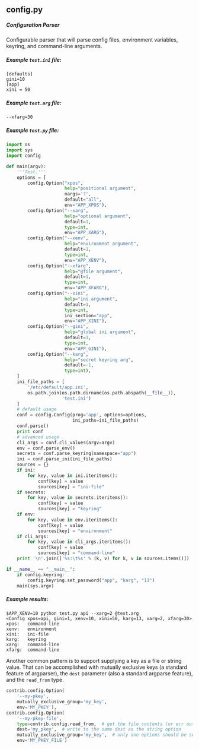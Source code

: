 ## config.py
##### _Configuration Parser_

Configurable parser that will parse config files, environment variables,
keyring, and command-line arguments.

##### Example `test.ini` file:

```
[defaults]
gini=10
[app]
xini = 50
```

##### Example `test.arg` file:
```
--xfarg=30
```
##### Example `test.py` file:

```python
import os
import sys
import config

def main(argv):
    '''Test.'''
    options = [
        config.Option("xpos",
                      help="positional argument",
                      nargs='?',
                      default="all",
                      env="APP_XPOS"),
        config.Option("--xarg",
                      help="optional argument",
                      default=1,
                      type=int,
                      env="APP_XARG"),
        config.Option("--xenv",
                      help="environment argument",
                      default=1,
                      type=int,
                      env="APP_XENV"),
        config.Option("--xfarg",
                      help="@file argument",
                      default=1,
                      type=int,
                      env="APP_XFARG"),
        config.Option("--xini",
                      help="ini argument",
                      default=1,
                      type=int,
                      ini_section="app",
                      env="APP_XINI"),
        config.Option("--gini",
                      help="global ini argument",
                      default=1,
                      type=int,
                      env="APP_GINI"),
        config.Option("--karg",
                      help="secret keyring arg",
                      default=-1,
                      type=int),
    ]
    ini_file_paths = [
        '/etc/default/app.ini',
        os.path.join(os.path.dirname(os.path.abspath(__file__)),
                     'test.ini')
    ]
    # default usage
    conf = config.Config(prog='app', options=options,
                         ini_paths=ini_file_paths)
    conf.parse()
    print conf
    # advanced usage
    cli_args = conf.cli_values(argv=argv)
    env = conf.parse_env()
    secrets = conf.parse_keyring(namespace="app")
    ini = conf.parse_ini(ini_file_paths)
    sources = {}
    if ini:
        for key, value in ini.iteritems():
            conf[key] = value
            sources[key] = "ini-file"
    if secrets:
        for key, value in secrets.iteritems():
            conf[key] = value
            sources[key] = "keyring"
    if env:
        for key, value in env.iteritems():
            conf[key] = value
            sources[key] = "environment"
    if cli_args:
        for key, value in cli_args.iteritems():
            conf[key] = value
            sources[key] = "command-line"
    print '\n'.join(['%s:\t%s' % (k, v) for k, v in sources.items()])

if __name__ == "__main__":
    if config.keyring:
        config.keyring.set_password("app", "karg", "13")
    main(sys.argv)
```

##### Example results:
```
$APP_XENV=10 python test.py api --xarg=2 @test.arg
<Config xpos=api, gini=1, xenv=10, xini=50, karg=13, xarg=2, xfarg=30>
xpos:   command-line
xenv:   environment
xini:   ini-file
karg:   keyring
xarg:   command-line
xfarg:  command-line
```

Another common pattern is to support supplying a key as a file or string value.
That can be accomplished with mutually exclusive keys (a standard feature of
argparser), the `dest` parameter (also a standard argparse feature), and the
`read_from` type.

```python
contrib.config.Option(
    '--my-pkey',
    mutually_exclusive_group='my_key',
    env='MY_PKEY'),
contrib.config.Option(
    '--my-pkey-file',
    type=contrib.config.read_from,  # get the file contents (or err out)
    dest='my_pkey',  # write to the same dest as the string option
    mutually_exclusive_group='my_key',  # only one options should be set
    env='MY_PKEY_FILE')
```
